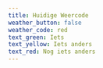 ```yaml
---
title: Huidige Weercode
weather_button: false
weather_code: red
text_green: Iets
text_yellow: Iets anders
text_red: Nog iets anders
---
```


